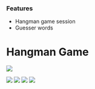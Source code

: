 ### Features

- Hangman game session
- Guesser words

# Hangman Game

![](https://media.istockphoto.com/illustrations/simple-illustration-of-hangman-game-illustration-id1196954772?k=20&m=1196954772&s=612x612&w=0&h=nzsr9bCwxp9xW3dp-nBJeXE7TVGqnWtdJpbaXvEyl3E=)

![](https://img.shields.io/github/stars/fraruiz/hangman) ![](https://img.shields.io/github/forks/fraruiz/hangman) ![](https://img.shields.io/github/tag/fraruiz/hangman) ![](https://img.shields.io/github/release/fraruiz/hangman)

